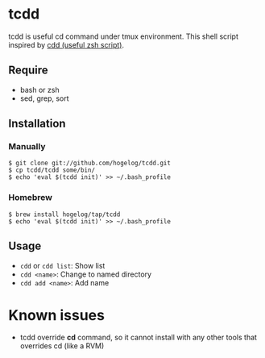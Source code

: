 # tcdd

tcdd is useful cd command under tmux environment. This shell script inspired by [cdd (useful zsh script)](https://secon.dev/entry/20080218/1203303528/).


## Require
- bash or zsh
- sed, grep, sort

## Installation
### Manually
```console
$ git clone git://github.com/hogelog/tcdd.git
$ cp tcdd/tcdd some/bin/
$ echo 'eval $(tcdd init)' >> ~/.bash_profile
```

### Homebrew
```console
$ brew install hogelog/tap/tcdd
$ echo 'eval $(tcdd init)' >> ~/.bash_profile
```

## Usage
- `cdd` or `cdd list`: Show list
- `cdd <name>`: Change to named directory
- `cdd add <name>`: Add name

# Known issues
- tcdd override **cd** command, so it cannot install with any other tools that overrides cd (like a RVM)
